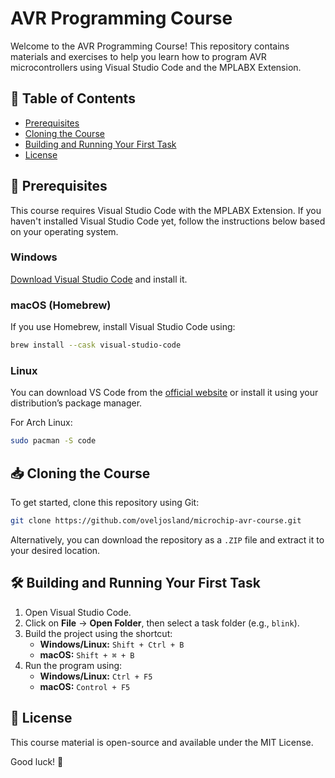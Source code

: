 # AVR Programming Course
Welcome to the AVR Programming Course! This repository contains materials and exercises to help you learn how to program AVR microcontrollers using Visual Studio Code and the MPLABX Extension.

## 📜 Table of Contents
- [Prerequisites](#prerequisites)
- [Cloning the Course](#cloning-the-course)
- [Building and Running Your First Task](#building-and-running-your-first-task)
- [License](#license)

## 🚀 Prerequisites
This course requires Visual Studio Code with the MPLABX Extension. If you haven't installed Visual Studio Code yet, follow the instructions below based on your operating system.

### Windows
[Download Visual Studio Code](https://code.visualstudio.com/) and install it.

### macOS (Homebrew)
If you use Homebrew, install Visual Studio Code using:
```sh
brew install --cask visual-studio-code
```

### Linux
You can download VS Code from the [official website](https://code.visualstudio.com/docs/setup/linux) or install it using your distribution’s package manager.

For Arch Linux:
```sh
sudo pacman -S code
```

## 📥 Cloning the Course
To get started, clone this repository using Git:
```sh
git clone https://github.com/oveljosland/microchip-avr-course.git
```
Alternatively, you can download the repository as a `.ZIP` file and extract it to your desired location.

## 🛠️ Building and Running Your First Task
1. Open Visual Studio Code.
2. Click on **File** → **Open Folder**, then select a task folder (e.g., `blink`).
3. Build the project using the shortcut:
   - **Windows/Linux:** `Shift + Ctrl + B`
   - **macOS:** `Shift + ⌘ + B`
4. Run the program using:
   - **Windows/Linux:** `Ctrl + F5`
   - **macOS:** `Control + F5`

## 📄 License
This course material is open-source and available under the MIT License.

Good luck! 🚀

